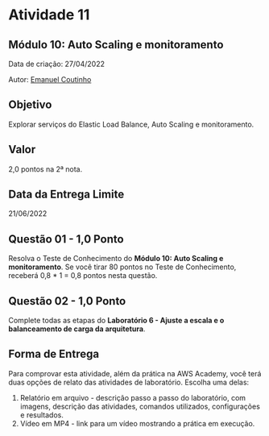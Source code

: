 # Atividade 11

## Módulo 10: Auto Scaling e monitoramento

Data de criação: 27/04/2022

Autor: [Emanuel Coutinho](https://github.com/emanuelcoutinho)

## Objetivo
Explorar serviços do Elastic Load Balance, Auto Scaling e monitoramento.

## Valor
2,0 pontos na 2ª nota.

## Data da Entrega Limite
21/06/2022

## Questão 01 - 1,0 Ponto
Resolva o Teste de Conhecimento do **Módulo 10: Auto Scaling e monitoramento**. Se você tirar 80 pontos no Teste de Conhecimento, receberá 0,8 * 1 = 0,8 pontos nesta questão.

## Questão 02 - 1,0 Ponto
Complete todas as etapas do **Laboratório 6 - Ajuste a escala e o balanceamento de carga da arquitetura**.

## Forma de Entrega

Para comprovar esta atividade, além da prática na AWS Academy, você terá duas opções de relato das atividades de laboratório. Escolha uma delas:

1. Relatório em arquivo - descrição passo a passo do laboratório, com imagens, descrição das atividades, comandos utilizados, configurações e resultados.
2. Vídeo em MP4 - link para um vídeo mostrando a prática em execução.


